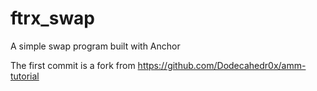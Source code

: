 # ftrx_swap
A simple swap program built with Anchor

The first commit is a fork from https://github.com/Dodecahedr0x/amm-tutorial
